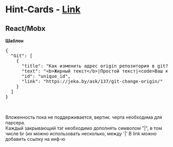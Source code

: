 # Hint-Cards - <a href="https://mokka86coffee.github.io/Hint-Cards/">Link</a>
<h2>React/Mobx</h2>
<b>Шаблон</b><br>
<pre>{
  "Git": [
    {
      "title": "Как изменить адрес origin репозитория в git?",
      "text": "&lt;b&gt;Жирный текст&lt;/b&gt;|Простой текст|&lt;code&gt;Ваш код&lt;/code&gt;|&lt;br&gt;&lt;br&gt;&lt;br&gt;|",
      "id": "unique_id",
      "link": "https://jeka.by/ask/137/git-change-origin/"
    }
  ]
}

</pre>
<br>
Вложенность пока не поддерживается, вертик. черта необходима для парсера. <br>
Каждый закрывающий тэг необходимо дополнять символом "|", в том числе br (их можно использовать несколько, между '|'
В link можно добавить ссылку на инф-ю
